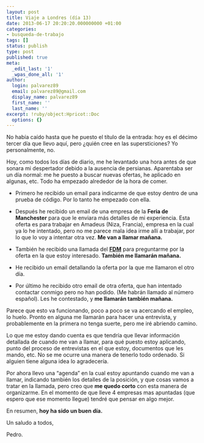 ```yaml
---
layout: post
title: Viaje a Londres (día 13)
date: 2013-06-17 20:20:20.000000000 +01:00
categories:
- busqueda-de-trabajo
tags: []
status: publish
type: post
published: true
meta:
  _edit_last: '1'
  _wpas_done_all: '1'
author:
  login: palvarez89
  email: palvarez89@gmail.com
  display_name: palvarez89
  first_name: ''
  last_name: ''
excerpt: !ruby/object:Hpricot::Doc
  options: {}
---
```

No había caído hasta que he puesto el título de la entrada: hoy es el décimo
tercer día que llevo aquí, pero ¿quién cree en las supersticiones? Yo
personalmente, no.

Hoy, como todos los días de diario, me he levantado una hora antes de que
sonara mi despertador debido a la ausencia de persianas. Aparentaba ser un día
normal: me he puesto a buscar nuevas ofertas, he aplicado en algunas, etc. Todo
ha empezado alrededor de la hora de comer.

  * Primero he recibido un email para indicarme de que estoy dentro de una
    prueba de código. Por lo tanto he empezado con ella.

  * Después he recibido un email de una empresa de la **Feria de Manchester**
    para que le enviara más detalles de mi experiencia. Esta oferta es para
    trabajar en Amadeus (Niza, Francia), empresa en la cual ya lo he intentado,
    pero no me parece mala idea irme allí a trabajar, por lo que lo voy a
    intentar otra vez. **Me van a llamar mañana.**

  * También he recibido una llamada del **[FDM][1]** para preguntarme por la
    oferta en la que estoy interesado. **También me llamarán mañana.**

  * He recibido un email detallando la oferta por la que me llamaron el otro
    día.

  * Por último he recibido otro email de otra oferta, que han intentado
    contactar conmigo pero no han podido. (Me habrán llamado al número
    español). Les he contestado, y **me llamarán también mañana.**

Parece que esto va funcionando, poco a poco se va acercando el empleo, lo
huelo. Pronto en alguna me llamarán para hacer una entrevista, y probablemente
en la primera no tenga suerte, pero me iré abriendo camino.

Lo que me estoy dando cuenta es que tendría que llevar información detallada de
cuando me van a llamar, para qué puesto estoy aplicando, punto del proceso de
entrevistas en el que estoy, documentos que les mando, etc. No se me ocurre una
manera de tenerlo todo ordenado. Si alguien tiene alguna idea lo agradecería.

Por ahora llevo una &#8220;agenda&#8221; en la cual estoy apuntando cuando me
van a llamar, indicando también los detalles de la posición, y que cosas vamos
a tratar en la llamada, pero creo que **me quedo corto** con esta manera de
organizarme. En el momento de que lleve 4 empresas mas apuntadas (que espero
que ese momento llegue) tendré que pensar en algo mejor.

En resumen, **hoy ha sido un buen día.**

Un saludo a todos,

Pedro.

 [1]: http://www.fdmgroup.com/uk
